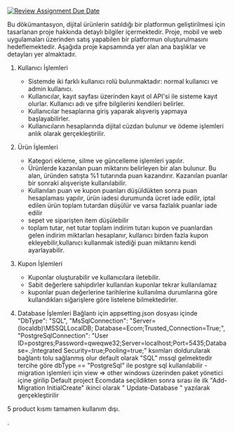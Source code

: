 [![Review Assignment Due Date](https://classroom.github.com/assets/deadline-readme-button-24ddc0f5d75046c5622901739e7c5dd533143b0c8e959d652212380cedb1ea36.svg)](https://classroom.github.com/a/EBv50WFu)


Bu dökümantasyon, dijital ürünlerin satıldığı bir platformun geliştirilmesi için tasarlanan proje hakkında detaylı bilgiler içermektedir. Proje, mobil ve web uygulamaları üzerinden satış yapabilen bir platformun oluşturulmasını hedeflemektedir. Aşağıda proje kapsamında yer alan ana başlıklar ve detayları yer almaktadır.

1. Kullanıcı İşlemleri
   - Sistemde iki farklı kullanıcı rolü bulunmaktadır: normal kullanıcı ve admin kullanıcı.
   - Kullanıcılar, kayıt sayfası üzerinden kayıt ol API'si ile sisteme kayıt olurlar. Kullanıcı adı ve şifre bilgilerini kendileri belirler.
   - Kullanıcılar hesaplarına giriş yaparak alışveriş yapmaya başlayabilirler.
   - Kullanıcıların hesaplarında dijital cüzdan bulunur ve ödeme işlemleri anlık olarak gerçekleştirilir.
 

2. Ürün İşlemleri
   - Kategori ekleme, silme ve güncelleme işlemleri yapılır. 
   - Ürünlerde kazanılan puan miktarını belirleyen bir alan bulunur. Bu alan, üründen satışta %1 tutarında puan kazandırır. Kazanılan puanlar bir sonraki alışverişte kullanılabilir.
   - Kullanılan puan ve kupon puanları düşüldükten sonra puan hesaplaması yapılır, ürün iadesi durumunda ücret iade edilir, iptal edilen ürün toplam tutardan düşülür ve varsa fazlalık puanlar iade edilir
   - sepet ve siparişten item düşülebilir
   - toplam tutar, net tutar toplam indirim tutarı kupon ve puanlardan gelen indirim miktarları hesaplanır, kullanıcı birden fazla kupon ekleyebilir,kullanıcı kullanmak istediği puan miktarını
     kendi ayarlayabilir.
  

3. Kupon İşlemleri
   - Kuponlar oluşturabilir ve kullanıcılara iletebilir.
   - Sabit değerlere sahipdirler kullanılan kuponlar tekrar kullanılamaz
   - kuponlar puan değerlerine tarihlerine kullanılma durumlarına göre kullandıkları siğarişlere göre listelene bilmektedirler.

4. Database İşlemleri
    Bağlantı için appsetting.json dosyası içinde
   "DbType": "SQL",
    "MsSqlConnection": "Server=(localdb)\\MSSQLLocalDB; Database=Ecom;Trusted_Connection=True;",
    "PostgreSqlConnection": "User ID=postgres;Password=qweqwe32;Server=localhost;Port=5435;Database=.;Integrated Security=true;Pooling=true;"
   ksıımları doldurularak bağlantı tolu sağlanmış olur default olarak "SQL" mssql gelmektedir  tercihe göre dbType == "PostgreSql" ile postgre sql kullanılabilir
   -migration işlemleri için view => other windows üzerinden paket yönetici içine girilip Default project Ecomdata seçildikten sonra sırası ile ilk "Add-Migration InitialCreate" ikinci olarak
   " Update-Database " yazılarak gerçekleştirilir

5 product kısmı tamamen kullanım dışı.

.
